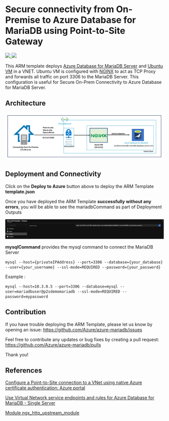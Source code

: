 # Secure connectivity from On-Premise to Azure Database for MariaDB using Point-to-Site Gateway

<a href="https://portal.azure.com/#create/Microsoft.Template/uri/https%3A%2F%2Fraw.githubusercontent.com%2FAzure%2Fazure-mariadb%2Fmaster%2Farm-templates%2FExampleWithP2S%2Ftemplate.json" target="_blank">
    <img src="http://azuredeploy.net/deploybutton.png" />
</a>
<a href="http://armviz.io/#/?load=https%3A%2F%2Fraw.githubusercontent.com%2FAzure%2Fazure-mariadb%2Fmaster%2Farm-templates%2FExampleWithP2S%2Ftemplate.json" target="_blank">
    <img src="http://armviz.io/visualizebutton.png"/>
</a>

<br/>

This ARM template deploys [Azure Database for MariaDB Server](https://docs.microsoft.com/en-us/azure/mariadb/overview) and [Ubuntu VM](http://releases.ubuntu.com/19.04/) in a VNET. Ubuntu VM is configured with [NGINX](http://nginx.org/) to act as TCP Proxy and forwards all traffic on port 3306 to the MariaDB Server. This configuration is useful for Secure On-Prem Connectivity to Azure Database for MariaDB Server. 

## Architecture

![Architecture](https://raw.githubusercontent.com/Azure/azure-mariadb/master/arm-templates/ExampleWithP2S/secure_connectivity.jpg)


## Deployment and Connectivity

Click on the **Deploy to Azure** button above to deploy the ARM Template **template.json**

Once you have deployed the ARM Template **successfully without any errors**, you will be able to see the mariadbCommand as part of Deployment Outputs

![Deployment Outputs](https://raw.githubusercontent.com/Azure/azure-mariadb/master/arm-templates/ExampleWithP2S/output.jpg)


**mysqlCommand** provides the mysql command to connect the MariaDB Server 


```
mysql --host={privateIPAddress} --port=3306 --database={your_database} --user={your_username} --ssl-mode=REQUIRED --password={your_password}
```

Example : 

```
mysql --host=10.3.0.5 --port=3306 --database=mysql --user=mariadbuser@p2sdemomariadb --ssl-mode=REQUIRED --password=mypassword
```

## Contribution 


If you have trouble deploying the ARM Template, please let us know by opening an issue: https://github.com/Azure/azure-mariadb/issues

Feel free to contribute any updates or bug fixes by creating a pull request: https://github.com/Azure/azure-mariadb/pulls

Thank you!

## References 

[Configure a Point-to-Site connection to a VNet using native Azure certificate authentication: Azure portal](https://docs.microsoft.com/en-us/azure/vpn-gateway/vpn-gateway-howto-point-to-site-resource-manager-portal)

[Use Virtual Network service endpoints and rules for Azure Database for MariaDB - Single Server](https://docs.microsoft.com/en-us/azure/mariadb/concepts-data-access-and-security-vnet)

[Module ngx_http_upstream_module](http://nginx.org/en/docs/http/ngx_http_upstream_module.html)

